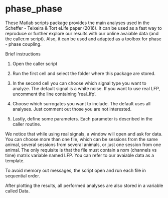 # phase_phase

These Matlab scripts package provides the main analyses used in the Scheffer - Teixeira & Tort eLife paper (2016).
It can be used as a fast way to reproduce or further explore our results with our online avaiable data (and the caller.m script). 
Also, it can be used and adapted as a toolbox for phase - phase coupling.

Brief instructions

1) Open the caller script 

2) Run the first cell and select the folder where this package are stored.

3) In the second cell you can choose which signal type you want to analyze.
The default signal is a white noise. If you want to use real LFP, uncomment the
line containing 'real_lfp'. 

4) Choose which surrogates you want to include. The default uses all analyses.
Just comment out those you are not interested.

5) Lastly, define some parameters. Each parameter is described in the caller routine.

We notice that while using real signals, a window will open and ask for data. You can
choose more than one file, which can be sessions from the same animal, several sessions
from several animals, or just one session from one animal. The only requisite is that
the file must contain a nxm (channels vs time) matrix variable named LFP. You can
refer to our avaiable data as a template.

To avoid memory out messages, the script open and run each file in sequential order.

After plotting the results, all performed analyses are also stored in a variable called Data.


